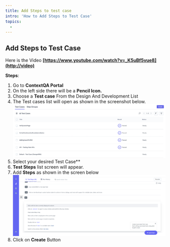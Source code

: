 ```yaml
---
title: Add Steps to test case
intro: 'How to Add Steps to Test Case'
topics:
  - 
---
```


## <a name="_ov37j0gsvd62"></a>**Add Steps to Test Case** 
Here is the Video **[https://www.youtube.com/watch?v=_K5uBf5vue8](http://video)**

**Steps**: 

1. Go to **ContextQA Portal** 
2. On the left side there will be a **Pencil Icon.**
3. Choose a **Test case** From the Design And Development List 
4. The Test cases list will open as shown in the screenshot below. 
![](imgs/test-case-list.png)
5. Select your desired Test Case**				
6. **Test Steps** list screen will appear.
7. Add **Steps** as shown in the screen below
![](imgs/Steps-Template.png)
8. Click on **Create** Button 
